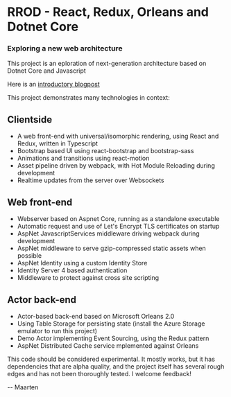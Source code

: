 # RROD - React, Redux, Orleans and Dotnet Core
### Exploring a new web architecture

This project is an eploration of next-generation architecture based on Dotnet Core and Javascript

Here is an [introductory blogpost](https://medium.com/@MaartenSikkema/exploring-a-new-web-architecture-with-react-redux-orleans-and-dotnet-core-95175be56535#.aq0ovjefc) 

This project demonstrates many technologies in context:

## Clientside
- A web front-end with universal/isomorphic rendering, using React and Redux, written in Typescript
- Bootstrap based UI using react-bootstrap and bootstrap-sass
- Animations and transitions using react-motion
- Asset pipeline driven by webpack, with Hot Module Reloading during development
- Realtime updates from the server over Websockets

## Web front-end
- Webserver based on Aspnet Core, running as a standalone executable
- Automatic request and use of Let's Encrypt TLS certificates on startup
- AspNet JavascriptServices middleware driving webpack during development
- AspNet middleware to serve gzip-compressed static assets when possible
- AspNet Identity using a custom Identity Store
- Identity Server 4 based authentication
- Middleware to protect against cross site scripting

## Actor back-end
- Actor-based back-end based on Microsoft Orleans 2.0
- Using Table Storage for persisting state (install the Azure Storage emulator to run this project)
- Demo Actor implementing Event Sourcing, using the Redux pattern
- AspNet Distributed Cache service mplemented against Orleans

This code should be considered experimental. It mostly works, but it has dependencies that are alpha quality, 
and the project itself has several rough edges and has not been thoroughly tested. I welcome feedback!

-- Maarten